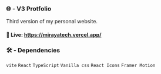 ### 🌐 - V3 Protfolio
Third version of my personal website.

#### 📎 Live: https://mirayatech.vercel.app/

### 🛠️ - Dependencies 

`vite`  `React` `TypeScript` `Vanilla css` `React Icons`  `Framer Motion`


   


 
